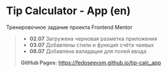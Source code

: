 # Tip Calculator - App (en)

Тренировочное задание проекта Frontend Mentor

> - **02.07** Загружена черновая разметка приложения
> - **03.07** Добавлены стили и функция счёта чаевых
> - **08.07** Добавлена валидация для полей ввода
>
> **GitHub Pages:** <https://fedoseevsm.github.io/tip-calc_app>
